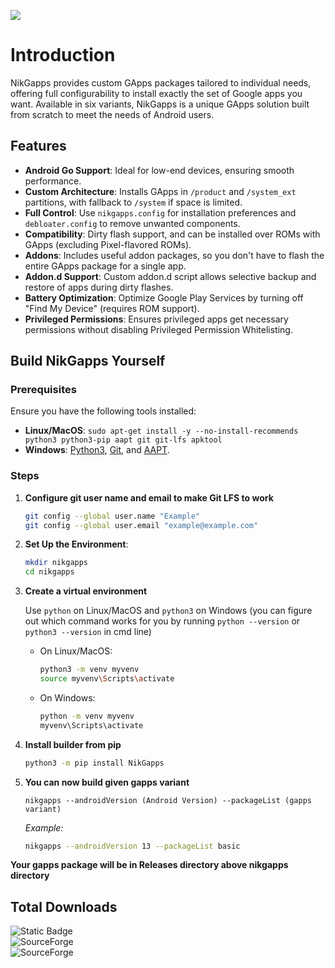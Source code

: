 ![](https://raw.githubusercontent.com/nikgapps/nikgapps.github.io/master/images/nikgapps-logo.webp)

# Introduction

NikGapps provides custom GApps packages tailored to individual needs, offering full configurability to install exactly the set of Google apps you want. Available in six variants, NikGapps is a unique GApps solution built from scratch to meet the needs of Android users.

## Features

- **Android Go Support**: Ideal for low-end devices, ensuring smooth performance.
- **Custom Architecture**: Installs GApps in `/product` and `/system_ext` partitions, with fallback to `/system` if space is limited.
- **Full Control**: Use `nikgapps.config` for installation preferences and `debloater.config` to remove unwanted components.
- **Compatibility**: Dirty flash support, and can be installed over ROMs with GApps (excluding Pixel-flavored ROMs).
- **Addons**: Includes useful addon packages, so you don't have to flash the entire GApps package for a single app.
- **Addon.d Support**: Custom addon.d script allows selective backup and restore of apps during dirty flashes.
- **Battery Optimization**: Optimize Google Play Services by turning off "Find My Device" (requires ROM support).
- **Privileged Permissions**: Ensures privileged apps get necessary permissions without disabling Privileged Permission Whitelisting.

## Build NikGapps Yourself

### Prerequisites

Ensure you have the following tools installed:

- **Linux/MacOS**: `sudo apt-get install -y --no-install-recommends python3 python3-pip aapt git git-lfs apktool`
- **Windows**: [Python3](https://www.python.org/), [Git](https://git-scm.com/), and [AAPT](https://packages.debian.org/buster/aapt).

### Steps

1. **Configure git user name and email to make Git LFS to work**
   ```bash
   git config --global user.name "Example"
   git config --global user.email "example@example.com"

2. **Set Up the Environment**:
   ```bash
   mkdir nikgapps
   cd nikgapps

3. **Create a virtual environment**

   Use ```python``` on Linux/MacOS and ```python3``` on Windows (you can figure out which command works for you by running ```python --version``` or ```python3 --version``` in cmd line)
   
   - On Linux/MacOS:  
      ```bash  
      python3 -m venv myvenv
      source myvenv\Scripts\activate
      
   - On Windows:
     ```bash  
     python -m venv myvenv
     myvenv\Scripts\activate

5. **Install builder from pip** 
   ```bash
   python3 -m pip install NikGapps
   
6. **You can now build given gapps variant**
   
   ```nikgapps --androidVersion (Android Version) --packageList (gapps variant)```
   
   *Example:*
   ```bash
   nikgapps --androidVersion 13 --packageList basic

**Your gapps package will be in Releases directory above nikgapps directory**

## Total Downloads  
<!-- 7312415 from 2019-07-22 to 2024-07-18 -->
<!-- 7653966 from 2019-07-22 to 2024-10-02 -->
![Static Badge](https://img.shields.io/badge/7.7M-red?label=Before%202nd%20Oct%202024&color=green)  
<img alt="SourceForge" src="https://img.shields.io/sourceforge/dt/nikgapps?label=After%202nd%20Oct%202024&color=red">   
<img alt="SourceForge" src="https://img.shields.io/sourceforge/dd/nikgapps?label=Downloads%20Per%20Day&color=blue">

<!--
sudo apt install binfmt-support qemu qemu-user-static

to run arm executable on arm64 devices
>
